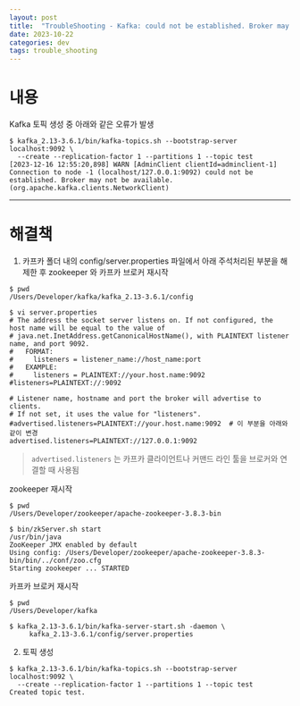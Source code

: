 ```yaml
---
layout: post
title:  "TroubleShooting - Kafka: could not be established. Broker may not be available."
date: 2023-10-22
categories: dev
tags: trouble_shooting
---
```


# 내용
Kafka 토픽 생성 중 아래와 같은 오류가 발생

```shell
$ kafka_2.13-3.6.1/bin/kafka-topics.sh --bootstrap-server localhost:9092 \
  --create --replication-factor 1 --partitions 1 --topic test
[2023-12-16 12:55:20,898] WARN [AdminClient clientId=adminclient-1] Connection to node -1 (localhost/127.0.0.1:9092) could not be established. Broker may not be available. (org.apache.kafka.clients.NetworkClient)
```

---

# 해결책

1) 카프카 폴더 내의 config/server.properties 파일에서 아래 주석처리된 부분을 해제한 후 zookeeper 와 카프카 브로커 재시작 

```shell
$ pwd
/Users/Developer/kafka/kafka_2.13-3.6.1/config

$ vi server.properties
# The address the socket server listens on. If not configured, the host name will be equal to the value of
# java.net.InetAddress.getCanonicalHostName(), with PLAINTEXT listener name, and port 9092.
#   FORMAT:
#     listeners = listener_name://host_name:port
#   EXAMPLE:
#     listeners = PLAINTEXT://your.host.name:9092
#listeners=PLAINTEXT://:9092

# Listener name, hostname and port the broker will advertise to clients.
# If not set, it uses the value for "listeners".
#advertised.listeners=PLAINTEXT://your.host.name:9092  # 이 부분을 아래와 같이 변경
advertised.listeners=PLAINTEXT://127.0.0.1:9092
```

> `advertised.listeners` 는 카프카 클라이언트나 커맨드 라인 툴을 브로커와 연결할 때 사용됨

zookeeper 재시작
```shell
$ pwd
/Users/Developer/zookeeper/apache-zookeeper-3.8.3-bin

$ bin/zkServer.sh start
/usr/bin/java
ZooKeeper JMX enabled by default
Using config: /Users/Developer/zookeeper/apache-zookeeper-3.8.3-bin/bin/../conf/zoo.cfg
Starting zookeeper ... STARTED
```

카프카 브로커 재시작
```shell
$ pwd
/Users/Developer/kafka

$ kafka_2.13-3.6.1/bin/kafka-server-start.sh -daemon \
     kafka_2.13-3.6.1/config/server.properties 
```

2) 토픽 생성

```shell
$ kafka_2.13-3.6.1/bin/kafka-topics.sh --bootstrap-server localhost:9092 \
  --create --replication-factor 1 --partitions 1 --topic test
Created topic test.
```